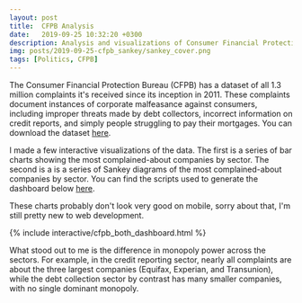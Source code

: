 ```yaml
---
layout: post
title:  CFPB Analysis
date:   2019-09-25 10:32:20 +0300
description: Analysis and visualizations of Consumer Financial Protection Bureau complaint data
img: posts/2019-09-25-cfpb_sankey/sankey_cover.png
tags: [Politics, CFPB]
---
```


The Consumer Financial Protection Bureau (CFPB) has a dataset of all 1.3 million complaints it's received since its inception in 2011.
These complaints document instances of corporate malfeasance against consumers, including improper threats made by debt collectors, incorrect information on credit reports, and simply people struggling to pay their mortgages.
You can download the dataset [here][dataset].

I made a few interactive visualizations of the data.
The first is a series of bar charts showing the most complained-about companies by sector.
The second is a is a series of Sankey diagrams of the most complained-about companies by sector.
You can find the scripts used to generate the dashboard below [here][script].

These charts probably don't look very good on mobile, sorry about that, I'm still pretty new to web development.

{% include interactive/cfpb_both_dashboard.html %}

What stood out to me is the difference in monopoly power across the sectors.
For example, in the credit reporting sector, nearly all complaints are about the three largest companies (Equifax, Experian, and Transunion), while the debt collection sector by contrast has many smaller companies, with no single dominant monopoly.


[dataset]: https://www.consumerfinance.gov/data-research/consumer-complaints/search/?from=0&searchField=all&searchText=&size=25&sort=created_date_desc
[script]: https://raw.githubusercontent.com/trislee/cfpb/master/scripts/generate_sankey_dashboard.py
